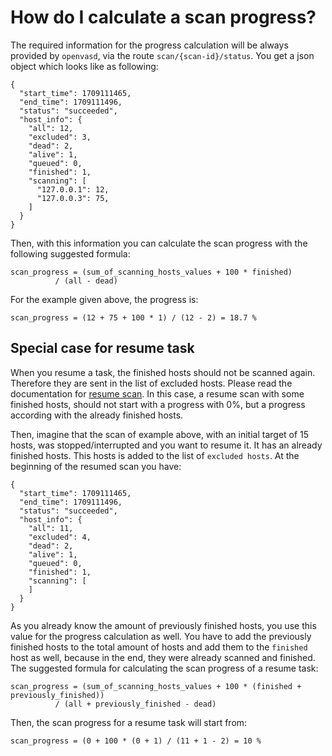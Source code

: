 # How do I calculate a scan progress?

The required information for the progress calculation will be always provided by `openvasd`, via the route `scan/{scan-id}/status`.
You get a json object which looks like as following:
```
{
  "start_time": 1709111465,
  "end_time": 1709111496,
  "status": "succeeded",
  "host_info": {
    "all": 12,
    "excluded": 3,
    "dead": 2,
    "alive": 1,
    "queued": 0,
    "finished": 1,
    "scanning": [
      "127.0.0.1": 12,
      "127.0.0.3": 75,
    ]
  }
}
``` 

Then, with this information you can calculate the scan progress with the following suggested formula:

```
scan_progress = (sum_of_scanning_hosts_values + 100 * finished)
          / (all - dead)
```
For the example given above, the progress is:

```
scan_progress = (12 + 75 + 100 * 1) / (12 - 2) = 18.7 %
```

## Special case for resume task

When you resume a task, the finished hosts should not be scanned again. Therefore they are sent in the list of excluded hosts. Please read the documentation for [resume scan](resume-scan.md).
In this case, a resume scan with some finished hosts, should not start with a progress with 0%, but a progress according with the already finished hosts.

Then, imagine that the scan of example above, with an initial target of 15 hosts, was stopped/interrupted and you want to resume it. It has an already finished hosts. This hosts is added to the list of `excluded hosts`.
At the beginning of the resumed scan you have:

```
{
  "start_time": 1709111465,
  "end_time": 1709111496,
  "status": "succeeded",
  "host_info": {
    "all": 11,
    "excluded": 4,
    "dead": 2,
    "alive": 1,
    "queued": 0,
    "finished": 1,
    "scanning": [
    ]
  }
}

``` 

As you already know the amount of previously finished hosts, you use this value for the progress calculation as well. You have to add the previously finished hosts to the total amount of hosts and add them to the `finished` host as well, because in the end, they were already scanned and finished.
The suggested formula for calculating the scan progress of a resume task:
```
scan_progress = (sum_of_scanning_hosts_values + 100 * (finished + previously_finished))
          / (all + previously_finished - dead)

```
Then, the scan progress for a resume task will start from:

```
scan_progress = (0 + 100 * (0 + 1) / (11 + 1 - 2) = 10 %
```
